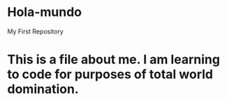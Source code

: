 # Hola-mundo
My First Repository
# This is a file about me.  I am learning to code for purposes of total world domination.
